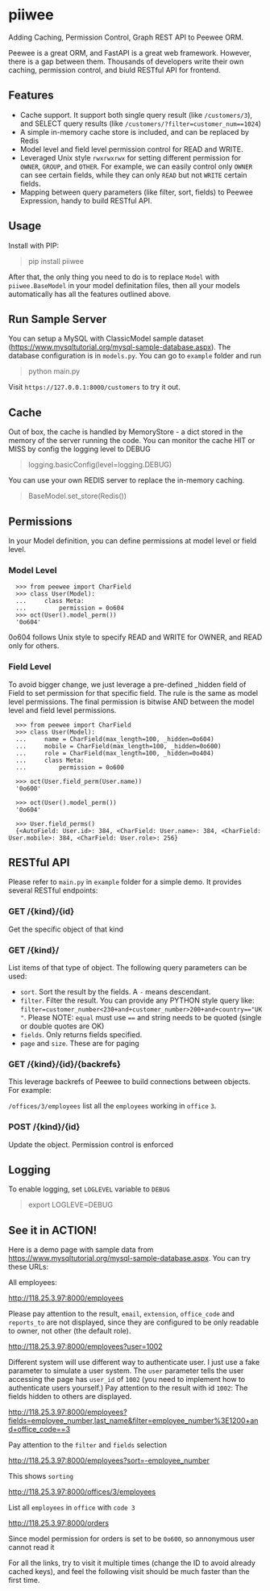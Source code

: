 # piiwee

Adding Caching, Permission Control, Graph REST API to Peewee ORM.

Peewee is a great ORM, and FastAPI is a great web framework. However, there
is a gap between them. Thousands of developers write their own caching,
permission control, and biuld RESTful API for frontend.

## Features

- Cache support. It support both single query result (like `/customers/3`),
  and SELECT query results (like `/customers/?filter=customer_num==1024`)
- A simple in-memory cache store is included, and can be replaced by Redis
- Model level and field level permission control for READ and WRITE.
- Leveraged Unix style `rwxrwxrwx` for setting different permission for `OWNER`,
  `GROUP`, and `OTHER`. For example, we can easily control only `OWNER` can see certain
  fields, while they can only `READ` but not `WRITE` certain fields.
- Mapping between query parameters (like filter, sort, fields) to Peewee
  Expression, handy to build RESTful API.

## Usage

Install with PIP:

> pip install piiwee

After that, the only thing you need to do is to replace `Model` with `piiwee.BaseModel`
in your model definitation files, then all your models automatically has all the
features outlined above.

## Run Sample Server

You can setup a MySQL with ClassicModel sample dataset (https://www.mysqltutorial.org/mysql-sample-database.aspx). The database configuration is in `models.py`. You can go to `example` folder and run

> python main.py

Visit `https://127.0.0.1:8000/customers` to try it out.

## Cache

Out of box, the cache is handled by MemoryStore - a dict stored in the memory of the
server running the code. You can monitor the cache HIT or MISS by config the logging
level to DEBUG

> logging.basicConfig(level=logging.DEBUG)

You can use your own REDIS server to replace the in-memory caching.

> BaseModel.set_store(Redis())

## Permissions

In your Model definition, you can define permissions at model level or field level.

### Model Level

      >>> from peewee import CharField
      >>> class User(Model):
      ...     class Meta:
      ...         permission = 0o604
      >>> oct(User().model_perm())
      '0o604'

0o604 follows Unix style to specify READ and WRITE for OWNER, and READ only for others.

### Field Level

To avoid bigger change, we just leverage a pre-defined \_hidden field of Field to set
permission for that specific field. The rule is the same as model level permissions.
The final permission is bitwise AND between the model level and field level permissions.

      >>> from peewee import CharField
      >>> class User(Model):
      ...     name = CharField(max_length=100, _hidden=0o604)
      ...     mobile = CharField(max_length=100, _hidden=0o600)
      ...     role = CharField(max_length=100, _hidden=0o404)
      ...     class Meta:
      ...         permission = 0o600

      >>> oct(User.field_perm(User.name))
      '0o600'

      >>> oct(User().model_perm())
      '0o604'

      >>> User.field_perms()
      {<AutoField: User.id>: 384, <CharField: User.name>: 384, <CharField: User.mobile>: 384, <CharField: User.role>: 256}

## RESTful API

Please refer to `main.py` in `example` folder for a simple demo. It provides several
RESTful endpoints:

### GET /{kind}/{id}

Get the specific object of that kind

### GET /{kind}/

List items of that type of object. The following query parameters can be used:

- `sort`. Sort the result by the fields. A `-` means descendant.
- `filter`. Filter the result. You can provide any PYTHON style query like: `filter=customer_number<230+and+customer_number>200+and+country=="UK"`. Please NOTE:
  `equal` must use `==` and string needs to be quoted (single or double quotes are OK)
- `fields`. Only returns fields specified.
- `page` and `size`. These are for paging

### GET /{kind}/{id}/{backrefs}

This leverage backrefs of Peewee to build connections between objects. For example:

`/offices/3/employees` list all the `employees` working in `office` `3`.

### POST /{kind}/{id}

Update the object. Permission control is enforced

## Logging

To enable logging, set `LOGLEVEL` variable to `DEBUG`

> export LOGLEVE=DEBUG

## See it in ACTION!

Here is a demo page with sample data from https://www.mysqltutorial.org/mysql-sample-database.aspx.
You can try these URLs:

All employees:

http://118.25.3.97:8000/employees

Please pay attention to the result, `email`, `extension`, `office_code` and `reports_to` are
not displayed, since they are configured to be only readable to owner, not other (the
default role).

http://118.25.3.97:8000/employees?user=1002

Different system will use different way to authenticate user. I just use a fake parameter
to simulate a user system. The `user` parameter tells the user accessing the page has `user_id` of `1002` (you need
to implement how to authenticate users yourself.) Pay attention to the result with id `1002`:
The fields hidden to others are displayed.

http://118.25.3.97:8000/employees?fields=employee_number,last_name&filter=employee_number%3E1200+and+office_code==3

Pay attention to the `filter` and `fields` selection

http://118.25.3.97:8000/employees?sort=-employee_number

This shows `sorting`

http://118.25.3.97:8000/offices/3/employees

List all `employees` in `office` with `code 3`

http://118.25.3.97:8000/orders

Since model permission for orders is set to be `0o600`, so annonymous user cannot read it

For all the links, try to visit it multiple times (change the ID to avoid already cached keys),
and feel the following visit should be much faster than the first time.
